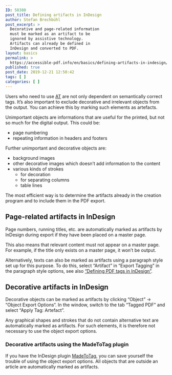 ```yaml
---
ID: 58380
post_title: Defining artifacts in InDesign
author: Stefan Brechbühl
post_excerpt: >
  Decorative and page-related information
  must be marked as an artifact to be
  ignored by assistive technology.
  Artifacts can already be defined in
  InDesign and converted to PDF.
layout: basics
permalink: >
  https://accessible-pdf.info/en/basics/defining-artifacts-in-indesign/
published: true
post_date: 2019-12-21 12:50:42
tags: [ ]
categories: [ ]
---
```

Users who need to use [AT](https://accessible-pdf.info/en/glossary/#assistive-technology) are not only dependent on semantically correct tags. It’s also important to exclude decorative and irrelevant objects from the output. You can achieve this by marking such elements as artefacts.

Unimportant objects are informations that are useful for the printed, but not so much for the digital output. This could be:

- page numbering
- repeating information in headers and footers

Further unimportant and decorative objects are:

- background images
- other decorative images which doesn’t add information to the content
- various kinds of strokes 
	- for decoration
	- for separating columns 
	- table lines 

The most efficient way is to determine the artifacts already in the creation program and to include them in the PDF export.

## Page-related artifacts in InDesign

Page numbers, running titles, etc. are automatically marked as artifacts by InDesign during export if they have been placed on a master page.

This also means that relevant content must not appear on a master page. For example, if the title only exists on a master page, it won’t be output.

Alternatively, texts can also be marked as artifacts using a paragraph style set up for this purpose. To do this, select “Artifact” in “Export Tagging” in the paragraph style options, see also [“Defining PDF tags in InDesign”](https://accessible-pdf.info/en/basics/defining-pdf-tags-in-indesign/).

## Decorative artifacts in InDesign

Decorative objects can be marked as artifacts by clicking “Object” → “Object Export Options“. In the window, switch to the tab “Tagged PDF” and select “Apply Tag: Artefact”.

<p class="note-block" markdown="1">
Any graphical shapes and strokes that do not contain alternative text are automatically marked as artifacts. For such elements, it is therefore not necessary to use the object export options.
</p>

### Decorative artifacts using the MadeToTag plugin

If you have the InDesign plugin [MadeToTag](https://www.axaio.com/doku.php/en:products:madetotag), you can save yourself the trouble of using the object export options. All objects that are outside an article are automatically marked as artifacts.